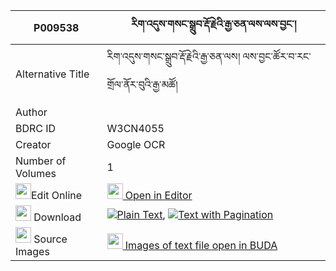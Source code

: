 |P009538|རིག་འདུས་གསང་སྒྲུབ་རྡོ་རྗེའི་རྒྱ་ཅན་ལས་ལས་བྱང་། 
| --- | --- 
|Alternative Title |རིག་འདུས་གསང་སྒྲུབ་རྡོ་རྗེའི་རྒྱ་ཅན་ལས། ལས་བྱང་ཚོར་བ་རང་གྲོལ་ནོར་བུའི་རྒྱ་མཚོ།
|Author | 
|BDRC ID | W3CN4055
|Creator | Google OCR
|Number of Volumes| 1
|<img width="25" src="https://img.icons8.com/color/25/000000/edit-property.png">Edit Online| [<img width="25" src="https://avatars.githubusercontent.com/u/45091458?s=200&v=4"> Open in Editor](http://editor.openpecha.org/P009538)
|<img width="25" src="https://img.icons8.com/fluent/48/000000/download-2.png"/>  Download | [![](https://img.icons8.com/color/20/000000/txt.png)Plain Text](https://github.com/Openpecha/P009538/releases/download/v1/rik_du_sang_drub_dorje_i_gya_c_plain_P009538.zip), [![](https://img.icons8.com/color/20/000000/txt.png)Text with Pagination](https://github.com/Openpecha/P009538/releases/download/v1/rik_du_sang_drub_dorje_i_gya_c_pages_P009538.zip)
|<img width="25" src="https://img.icons8.com/plasticine/100/000000/pictures-folder.png"/>  Source Images | [<img width="25" src="https://library.bdrc.io/icons/BUDA-small.svg"> Images of text file open in BUDA](https://library.bdrc.io/show/bdr:W3CN4055)